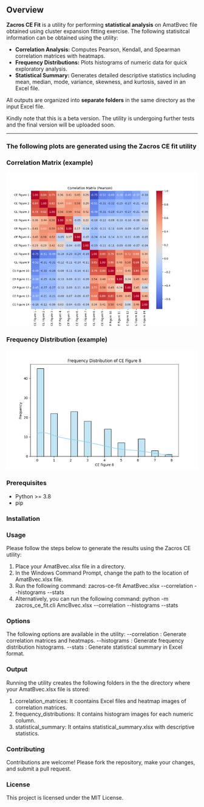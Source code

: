 
## Overview

**Zacros CE Fit** is a utility for performing **statistical analysis** on AmatBvec file obtained using cluster expansion fitting exercise. The following statisitcal information can be obtained using the utility: 

- **Correlation Analysis:** Computes Pearson, Kendall, and Spearman correlation matrices with heatmaps.  
- **Frequency Distributions:** Plots histograms of numeric data for quick exploratory analysis.  
- **Statistical Summary:** Generates detailed descriptive statistics including mean, median, mode, variance, skewness, and kurtosis, saved in an Excel file.  

All outputs are organized into **separate folders** in the same directory as the input Excel file.

Kindly note that this is a beta version. The utility is undergoing further tests and the final version will be uploaded soon.

---

### The following plots are generated using the Zacros CE fit utility ###### 

### Correlation Matrix (example)
![Correlation Example](examples/correlation_pearson.png)

### Frequency Distribution (example)
![Histogram Example](examples/frequency_plot.png)

### Prerequisites
- Python >= 3.8
- pip

### Installation


### Usage
Please follow the steps below to generate the results using the Zacros CE utility: 
1) Place your AmatBvec.xlsx file in a directory.
2) In the Windows Command Prompt, change the path to the location of AmatBvec.xlsx file. 
3) Run the following command: zacros-ce-fit AmatBvec.xlsx --correlation --histograms --stats
4) Alternatively, you can run the following command: python -m zacros_ce_fit.cli AmcBvec.xlsx --correlation --histograms --stats

### Options
The following options are available in the utility: 
--correlation : Generate correlation matrices and heatmaps.
--histograms : Generate frequency distribution histograms.
--stats : Generate statistical summary in Excel format.

### Output
Running the utility creates the following folders in the the directory where your AmatBvec.xlsx file is stored:
1) correlation_matrices: It coontains Excel files and heatmap images of correlation matrices.
2) frequency_distributions: It contains histogram images for each numeric column.
3) statistical_summary: It ontains statistical_summary.xlsx with descriptive statistics.

### Contributing
Contributions are welcome! Please fork the repository, make your changes, and submit a pull request.

### License
This project is licensed under the MIT License.






















